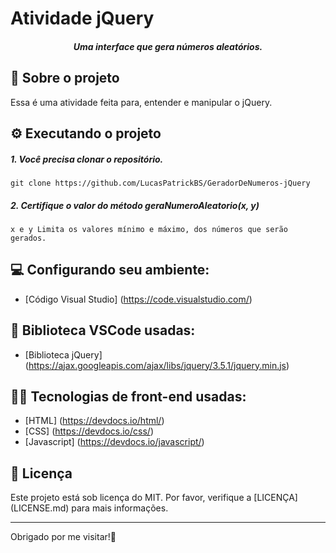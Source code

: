 <h1> Atividade jQuery </h1>

<h5 align = "center"><b>Uma interface que gera números aleatórios.</b></h5>

## 📌 Sobre o projeto

Essa é uma atividade feita para, entender e manipular o jQuery.

## ⚙️ Executando o projeto

##### 1. Você precisa clonar o repositório.
    git clone https://github.com/LucasPatrickBS/GeradorDeNumeros-jQuery

##### 2. Certifique o valor do método geraNumeroAleatorio(x, y)
    x e y Limita os valores mínimo e máximo, dos números que serão gerados.

## 💻 Configurando seu ambiente:

- [Código Visual Studio] (https://code.visualstudio.com/)

## 🚀 Biblioteca VSCode usadas:

- [Biblioteca jQuery] (https://ajax.googleapis.com/ajax/libs/jquery/3.5.1/jquery.min.js)

## 👨‍💻 Tecnologias de front-end usadas:

- [HTML] (https://devdocs.io/html/)
- [CSS] (https://devdocs.io/css/)
- [Javascript] (https://devdocs.io/javascript/)

## 🧾 Licença

Este projeto está sob licença do MIT. Por favor, verifique a [LICENÇA] (LICENSE.md) para mais informações.

---

Obrigado por me visitar!👋
